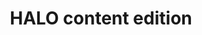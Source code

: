 ---
title: HALO content edition
keywords: ios
last_updated: February 6, 2017
tags: [core, content]
sidebar: ios_sidebar
permalink: ios_content_edition.html
folder: ios
---